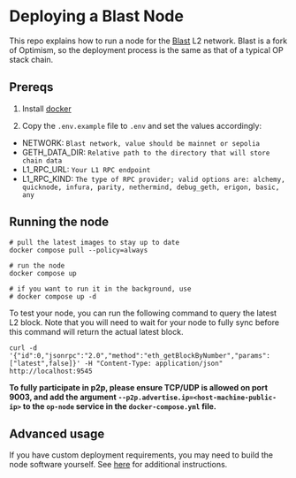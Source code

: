 # Deploying a Blast Node

This repo explains how to run a node for the [Blast](https://blast.io) L2 network. Blast is a fork of Optimism, so the deployment process is the same as that of a typical OP stack chain.

## Prereqs

1. Install [docker](https://docs.docker.com/engine/install/)

2. Copy the `.env.example` file to `.env` and set the values accordingly:

- NETWORK: `Blast network, value should be mainnet or sepolia`
- GETH_DATA_DIR: `Relative path to the directory that will store chain data`
- L1_RPC_URL: `Your L1 RPC endpoint`
- L1_RPC_KIND: `The type of RPC provider; valid options are: alchemy, quicknode, infura, parity, nethermind, debug_geth, erigon, basic, any`

## Running the node

```
# pull the latest images to stay up to date
docker compose pull --policy=always

# run the node
docker compose up 

# if you want to run it in the background, use
# docker compose up -d
```

To test your node, you can run the following command to query the latest L2 block. Note that you will need to wait for your node to fully sync before this command will return the actual latest block.

```
curl -d '{"id":0,"jsonrpc":"2.0","method":"eth_getBlockByNumber","params":["latest",false]}' -H "Content-Type: application/json" http://localhost:9545
```

**To fully participate in p2p, please ensure TCP/UDP is allowed on port 9003, and add the argument `--p2p.advertise.ip=<host-machine-public-ip>` to the `op-node` service in the `docker-compose.yml` file.**

## Advanced usage

If you have custom deployment requirements, you may need to build the node software yourself. See [here](https://safe-violet-16b.notion.site/Blast-Deployment-Docs-b2f2b7b3c9a645fe8d6ce49fb963a467) for additional instructions.

